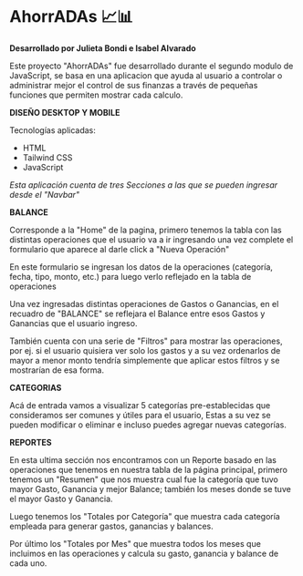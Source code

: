 # AhorrADAs 📈📊

**Desarrollado por Julieta Bondi e Isabel Alvarado**

Este proyecto "AhorrADAs" fue desarrollado durante el segundo modulo de JavaScript, se basa en una aplicacion que ayuda al usuario a 
controlar o administrar mejor el control de sus finanzas a través de pequeñas funciones que permiten mostrar cada calculo.

**DISEÑO DESKTOP Y MOBILE**

Tecnologías aplicadas:
- HTML
- Tailwind CSS
- JavaScript

*Esta aplicación cuenta de tres Secciones a las que se pueden ingresar desde el "Navbar"*    

**BALANCE**    

Corresponde a la "Home" de la pagina, primero tenemos la tabla con las distintas operaciones que el usuario va a ir ingresando una vez complete el formulario que aparece al darle click a "Nueva Operación"    

En este formulario se ingresan los datos de la operaciones (categoría, fecha, tipo, monto, etc.) para luego verlo reflejado en la
tabla de operaciones    

Una vez ingresadas distintas operaciones de Gastos o Ganancias, en el recuadro de "BALANCE" se reflejara el Balance entre esos Gastos y Ganancias que el usuario ingreso.    

También cuenta con una serie de "Filtros" para mostrar las operaciones, por ej. si el usuario quisiera ver solo los gastos y a su vez ordenarlos de mayor a menor monto tendría simplemente que aplicar estos filtros y se mostrarían de esa forma.    

**CATEGORIAS**    

Acá de entrada vamos a visualizar 5 categorías pre-establecidas que consideramos ser comunes y útiles para el usuario, Estas a su vez se pueden modificar o eliminar e incluso puedes agregar nuevas categorías.    

**REPORTES**    

En esta ultima sección nos encontramos con un Reporte basado en las operaciones que tenemos en nuestra tabla de la página principal, primero tenemos un "Resumen" que nos muestra cual fue la categoría que tuvo mayor Gasto, Ganancia y mejor Balance; también los meses donde se tuve el mayor Gasto y Ganancia.    

Luego tenemos los "Totales por Categoría" que muestra cada categoría empleada para generar gastos, ganancias y balances.    

Por último los "Totales por Mes" que muestra todos los meses que incluimos en las operaciones y calcula su gasto, ganancia y balance de cada uno.    
